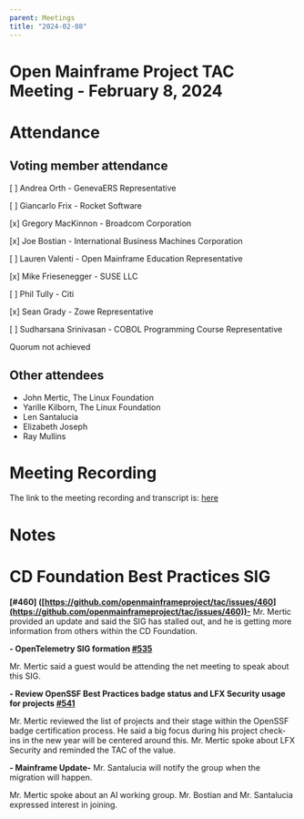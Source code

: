```yaml
---
parent: Meetings
title: "2024-02-08"
---
```


# Open Mainframe Project TAC Meeting - February 8, 2024

# Attendance

## Voting member attendance

[ ] Andrea Orth - GenevaERS Representative

[ ] Giancarlo Frix - Rocket Software

[x] Gregory MacKinnon - Broadcom Corporation

[x] Joe Bostian - International Business Machines Corporation

[ ] Lauren Valenti - Open Mainframe Education Representative

[x] Mike Friesenegger - SUSE LLC

[ ] Phil  Tully - Citi

[x] Sean Grady - Zowe Representative

[ ] Sudharsana Srinivasan - COBOL Programming Course Representative

Quorum not achieved

## Other attendees



* John Mertic, The Linux Foundation
* Yarille Kilborn, The Linux Foundation
* Len Santalucia
* Elizabeth Joseph
* Ray Mullins

# Meeting Recording

The link to the meeting recording and transcript is: [here](https://zoom.us/rec/share/Fro7La1txC-SxVwUj44az-KIp0on5opvtOmrlFzI7nzgHLPptdjvKAb7teV1h1ss.8kRXVmiM1MxYrOUi)

# Notes


# **CD Foundation Best Practices SIG**

**[#460] ([https://github.com/openmainframeproject/tac/issues/460](https://github.com/openmainframeproject/tac/issues/460))-** Mr. Mertic provided an update and said the SIG has stalled out, and he is getting more information from others within the CD Foundation.

**- OpenTelemetry SIG formation [#535]([https://github.com/openmainframeproject/tac/issues/535](https://github.com/openmainframeproject/tac/issues/535))**

Mr. Mertic said a guest would be attending the net meeting to speak about this SIG.

**- Review OpenSSF Best Practices badge status and LFX Security usage for projects [#541]([https://github.com/openmainframeproject/tac/issues/541](https://github.com/openmainframeproject/tac/issues/541))**

Mr. Mertic reviewed the list of projects and their stage within the OpenSSF badge certification process. He said a big focus during his project check-ins in the new year will be centered around this. Mr. Mertic spoke about LFX Security and reminded the TAC of the value. 

**- Mainframe Update-** Mr. Santalucia will notify the group when the migration will happen.

Mr. Mertic spoke about an AI working group. Mr. Bostian and Mr. Santalucia expressed interest in joining.
